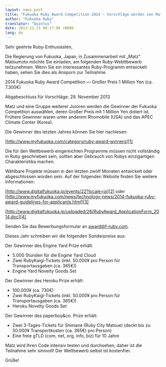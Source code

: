 ```yaml
---
layout: news_post
title: "Fukuoka Ruby Award Competition 2014 — Vorschläge werden von Matz bewertet"
author: "Fukuoka Ruby"
translator: "Quintus"
date: 2013-11-21 08:17:06 +0000
lang: de
---
```


Sehr geehrte Ruby-Enthusiasten,

Die Regierung von Fukuoka, Japan, in Zusammenarbeit mit „Matz“
Matsumoto möchte Sie einladen, am folgenden Ruby-Webttbewerb
teilzunehmen. Wenn Sie ein interessantes Ruby-Programm entwickelt
haben, sehen Sie dies als Ansporn zur Teilnahme.

2014 Fukuoka Ruby Award Competition
— Großer Preis 1 Million Yen (ca. 7.300€)

Abgabeschluss für Vorschläge: 29. November 2013

Matz und eine Gruppe weiterer Juroren werden die Gewinner der Fukuoka
Competition auswählen, deren Großer Preis mit 1 Million Yen dotiert
ist. Frühere Gewinner waren unter anderem Rhomobile (USA) und das APEC
Climate Center (Korea).

Die Gewinner des letzten Jahres können Sie hier nachlesen:

[http://www.myfukuoka.com/category/ruby-award-winners][1]

Die für den Wettbewerb eingereichten Programme müssen nicht
vollständig in Ruby geschrieben sein, sollten aber Gebrauch von Rubys
einzigartigen Charakteristika machen.

Wählbare Projekte müssen in den letzten zwölf Monaten entwickelt oder
abgeschlossen worden sein. Auf der folgenden Website finden Sie
weitere Informationen:

[http://www.digitalfukuoka.jp/events/22?locale=ja][2]
oder
[http://www.myfukuoka.com/news/technology-news/2014-fukuoka-ruby-award-guidelines-for-applicants.html][3]

[http://www.digitalfukuoka.jp/uploaded/26/RubyAward_ApplicationForm_2014.doc][4]

Senden Sie das Bewerbungsformular an [award@f-ruby.com][5].

Dieses Jahr schreiben wir die folgenden Sonderpreise aus:

Der Gewinner des Engine Yard Prize erhält:

* 5.000 Stunden für die Engine Yard Cloud
* Zwei RubyKaigi-Tickets (inkl. 50.000¥ pro Person für
  Transportausgaben (ca. 365€))
* Engine Yard Novelty Goods Set

Der Gewinner des Heroku Prize erhält:

* 100.000¥ (ca. 730€)
* Zwei RubyKaigi-Tickets (inkl. 50.000¥ pro Person für
  Transportausgaben (ca. 365€))
* Heroku Novelty Goods Set

Der Gewinner des paperboy&co. Prize erhält:

* Zwei 3-Tages-Tickets für Shimane (Ruby City Matsue) (deckt bis zu
  50.000¥ Transportkosten (ca. 365€) pro Person)
* Eine freie gTLD (com, net, org, info, biz) für 10 Jahre

Matz wird Ihren Code intensiv testen und durchsehen, daher ist die
Teilnahme sehr sinnvoll! Der Wettbewerb selbst ist kostenfrei.

Grüße!

[1]: http://www.myfukuoka.com/category/ruby-award-winners
[2]: http://www.digitalfukuoka.jp/events/22?locale=ja
[3]: http://www.myfukuoka.com/news/technology-news/2014-fukuoka-ruby-award-guidelines-for-applicants.html
[4]: http://www.digitalfukuoka.jp/uploaded/26/RubyAward_ApplicationForm_2014.doc
[5]: mailto:award@f-ruby.com
